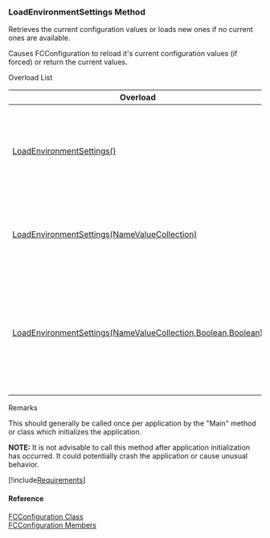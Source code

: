 ﻿### LoadEnvironmentSettings Method

Retrieves the current configuration values or loads new ones if no current ones are available.

Causes FCConfiguration to reload it's current configuration values (if forced) or return the current values.

Overload List

| Overload | Description |
| --- | --- |
| [LoadEnvironmentSettings()](FChoice.Common~FChoice.Common.FCConfiguration~LoadEnvironmentSettings().md) | Retrieves the current configuration values or loads new ones if no current ones are available.   |
| [LoadEnvironmentSettings(NameValueCollection)](FChoice.Common~FChoice.Common.FCConfiguration~LoadEnvironmentSettings(NameValueCollection).md) | Forces a load of new configuration values, using the supplied collection if possible.   |
| [LoadEnvironmentSettings(NameValueCollection,Boolean,Boolean)](FChoice.Common~FChoice.Common.FCConfiguration~LoadEnvironmentSettings(NameValueCollection,Boolean,Boolean).md) | Retrieves the current configuration values or loads new ones if no current ones are available, using the specified collection if possible.   |

Remarks

This should generally be called once per application by the "Main" method or class which initializes the application.

**NOTE:** It is not advisable to call this method after application initialization has occurred. It could potentially crash the application or cause unusual behavior.

[!include[Requirements](../partials/requirements.md)]



#### Reference

[FCConfiguration Class](FChoice.Common~FChoice.Common.FCConfiguration.md)  
[FCConfiguration Members](FChoice.Common~FChoice.Common.FCConfiguration_members.md)
